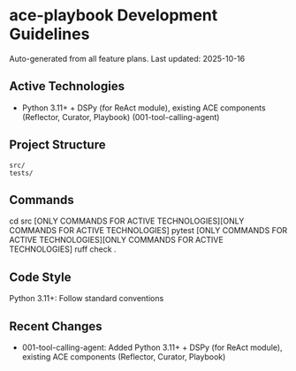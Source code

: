 # ace-playbook Development Guidelines

Auto-generated from all feature plans. Last updated: 2025-10-16

## Active Technologies

- Python 3.11+ + DSPy (for ReAct module), existing ACE components (Reflector, Curator, Playbook) (001-tool-calling-agent)

## Project Structure

```
src/
tests/
```

## Commands

cd src [ONLY COMMANDS FOR ACTIVE TECHNOLOGIES][ONLY COMMANDS FOR ACTIVE TECHNOLOGIES] pytest [ONLY COMMANDS FOR ACTIVE TECHNOLOGIES][ONLY COMMANDS FOR ACTIVE TECHNOLOGIES] ruff check .

## Code Style

Python 3.11+: Follow standard conventions

## Recent Changes

- 001-tool-calling-agent: Added Python 3.11+ + DSPy (for ReAct module), existing ACE components (Reflector, Curator, Playbook)

<!-- MANUAL ADDITIONS START -->
<!-- MANUAL ADDITIONS END -->
